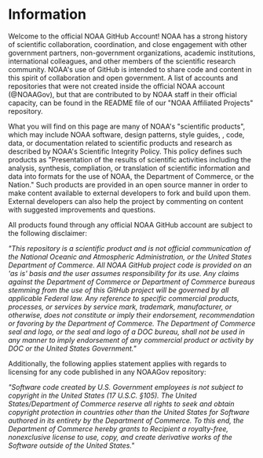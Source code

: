 # Information <br>

Welcome to the official NOAA GitHub Account! NOAA has a strong history of scientific collaboration, coordination, and close engagement with other government partners, non-government organizations, academic institutions, international colleagues, and other members of the scientific research community. NOAA's use of GitHub is intended to share code and content in this spirit of collaboration and open government. A list of accounts and repositories that were not created inside the official NOAA account (@NOAAGov), but that are contributed to by NOAA staff in their official capacity, can be found in the README file of our "NOAA Affiliated Projects" repository. <br>

What you will find on this page are many of NOAA's "scientific products", which may include NOAA software, design patterns, style guides, , code, data, or documentation related to scientific products and research as described by NOAA's Scientific Integrity Policy. This policy defines such products as "Presentation of the results of scientific activities including the analysis, synthesis, compliation, or translation of scientific information and data into formats for the use of NOAA, the Department of Commerce, or the Nation." Such products are provided in an open source manner in order to make content available to external developers to fork and build upon them. External developers can also help the project by commenting on content with suggested improvements and questions.<br>

All  products found through any official NOAA GitHub account are subject to the following disclaimer:<br>

<i>"This repository is a scientific product and is not official communication of the National Oceanic and Atmospheric Administration, or the United States Department of Commerce. All NOAA GitHub project code is provided on an 'as is' basis and the user assumes responsibility for its use. Any claims against the Department of Commerce or Department of Commerce bureaus stemming from the use of this GitHub project will be governed by all applicable Federal law. Any reference to specific commercial products, processes, or services by service mark, trademark, manufacturer, or otherwise, does not constitute or imply their endorsement, recommendation or favoring by the Department of Commerce. The Department of Commerce seal and logo, or the seal and logo of a DOC bureau, shall not be used in any manner to imply endorsement of any commercial product or activity by DOC or the United States Government."</i>

Additionally, the following applies statement applies with regards to licensing for any code published in any NOAAGov repository: <br>

<i>"Software code created by U.S. Government employees is not subject to copyright in the United States (17 U.S.C. §105). The United States/Department of Commerce reserve all rights to seek and obtain copyright protection in countries other than the United States for Software authored in its entirety by the Department of Commerce. To this end, the Department of Commerce hereby grants to Recipient a royalty-free, nonexclusive license to use, copy, and create derivative works of the Software outside of the United States."</i>
